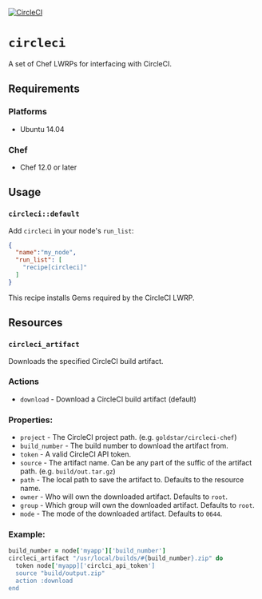 [![CircleCI](https://circleci.com/gh/goldstar/circleci-chef/tree/master.svg?style=svg)](https://circleci.com/gh/goldstar/circleci-chef/tree/master)

# `circleci`

A set of Chef LWRPs for interfacing with CircleCI.

## Requirements

### Platforms

- Ubuntu 14.04 

### Chef

- Chef 12.0 or later


## Usage

### `circleci::default`

Add `circleci` in your node's `run_list`:

```json
{
  "name":"my_node",
  "run_list": [
    "recipe[circleci]"
  ]
}
```

This recipe installs Gems required by the CircleCI LWRP.

## Resources

### `circleci_artifact`

Downloads the specified CircleCI build artifact.

### Actions

- `download` - Download a CircleCI build artifact (default)

### Properties:

- `project` - The CircleCI project path. (e.g. `goldstar/circleci-chef`)
- `build_number` - The build number to download the artifact from.
- `token` - A valid CircleCI API token.
- `source` - The artifact name. Can be any part of the suffic of the artifact path. (e.g. `build/out.tar.gz`)
- `path` - The local path to save the artifact to. Defaults to the resource name.
- `owner` - Who will own the downloaded artifact. Defaults to `root`.
- `group` - Which group will own the downloaded artifact. Defaults to `root`.
- `mode` - The mode of the downloaded artifact. Defaults to `0644`.

### Example:

```ruby
build_number = node['myapp']['build_number']
circleci_artifact "/usr/local/builds/#{build_number}.zip" do
  token node['myapp]['circlci_api_token'] 
  source "build/output.zip"
  action :download
end
```
